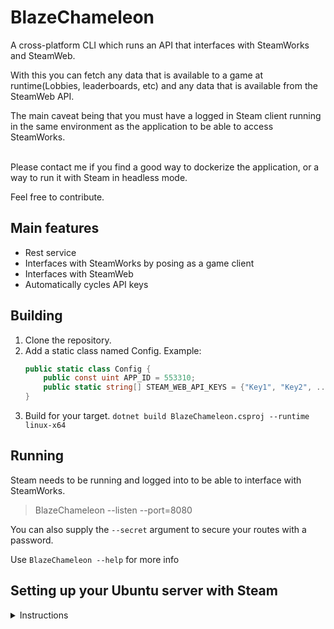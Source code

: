 # BlazeChameleon
A cross-platform CLI which runs an API that interfaces with SteamWorks and SteamWeb. 

With this you can fetch any data that is available to a game at runtime(Lobbies, leaderboards, etc) and any data that is available from the SteamWeb API.

The main caveat being that you must have a logged in Steam client running in the same environment as the application to be able to access SteamWorks.
<br>
<br>

Please contact me if you find a good way to dockerize the application, or a way to run it with Steam in headless mode.

Feel free to contribute.

## Main features
* Rest service
* Interfaces with SteamWorks by posing as a game client
* Interfaces with SteamWeb
* Automatically cycles API keys

## Building
1. Clone the repository.
2. Add a static class named Config. Example:
	```csharp
	public static class Config {
	    public const uint APP_ID = 553310; 
	    public static string[] STEAM_WEB_API_KEYS = {"Key1", "Key2", ... };
	}
	```
3. Build for your target.
``dotnet build BlazeChameleon.csproj --runtime linux-x64``


## Running
Steam needs to be running and logged into to be able to interface with SteamWorks.
> BlazeChameleon --listen --port=8080

You can also supply the ``--secret`` argument to secure your routes with a password.

Use ``BlazeChameleon --help`` for more info


## Setting up your Ubuntu server with Steam
<details>
    <summary>Instructions</summary>
    Applies to Ubuntu 20.04
    I got this working on a Contabo VPS.

    Create a sudo user and switch to it
    ```
    adduser gentle
    usermod -aG sudo gentle
    su gentle
    ```

    Install xfce4
    ```
    sudo apt update
    sudo apt install xfce4 xfce4-goodies
    ```
    - Select lightdm as your manager during the installation

    Install tigervnc standalone and autocutsel for clipboard support
    ```
    sudo apt install tigervnc-standalone-server autocutsel
    ```

    Set a VNC password
    ```
    vncpasswd
    ```

    Configure TigerVNC
    ```
    nano ~/.vnc/xstartup
    ```
    - Paste this to your xstartup
    ```
    #!/bin/sh
    unset SESSION_MANAGER
    unset DBUS_SESSION_BUS_ADDRESS
    autocutsel -fork
    exec startxfce4 
    ```

    Make the startup file executable
    ```
    chmod u+x ~/.vnc/xstartup
    ```

    Create an additional file for any additional TigerVNC configuration
    ```
    geometry=1920x1080
    dpi=96
    ```

    Start and stop your VNC server
    ```
    vncserver
    vncserver -list
    vncserver -kill :1
    ```

    Create a service to autostart VNC on boot
    ```
    sudo nano /etc/systemd/system/vncserver@.service
    ```
    Paste and modify
    ```
    [Unit]
    Description=Remote desktop service (VNC)
    After=syslog.target network.target

    [Service]
    Type=simple
    User=gentle
    PAMName=login
    PIDFile=/home/%u/.vnc/%H%i.pid
    ExecStartPre=/bin/sh -c '/usr/bin/vncserver -kill :%i > /dev/null 2>&1 || :'
    ExecStart=/usr/bin/vncserver :%i -localhost no -geometry 1920x1080 -alwaysshared -fg
    ExecStop=/usr/bin/vncserver -kill :%i

    [Install]
    WantedBy=multi-user.target
    ```

    Enable the service
    ```
    sudo systemctl daemon-reload
    sudo systemctl enable vncserver@1.service
    sudo systemctl start vncserver@1.service
    sudo systemctl status vncserver@1.service
    ```

    Reboot and try connecting to your VNC server
    ```
    sudo reboot
    ```

    Once connected check if your xserver is configured correctly
    ```
    glxinfo -B
    ```
    If this outputs an error, try reinstalling from 0 or try another VNC server

    Time to install steam
    ```
    wget -O ~/steam.deb http://media.steampowered.com/client/installer/steam.deb
    sudo dpkg --install steam.deb
    sudo apt install wget gdebi-core libgl1-mesa-glx:i386
    ```

    Run steam
    ```
    steam
    ```

And hopefully you have a working VNC server running steam!
</details>